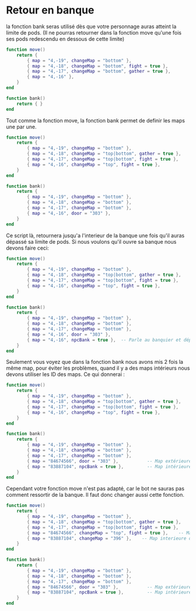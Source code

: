 # Retour en banque

la fonction bank seras utilisé dès que votre personnage auras atteint la limite de pods.
(Il ne pourras retourner dans la fonction move qu'une fois ses pods redescendu en dessous de cette limite)

```lua
function move()
    return {
        { map = "4,-19", changeMap = "bottom" },
        { map = "4,-18", changeMap = "bottom", fight = true },
        { map = "4,-17", changeMap = "bottom", gather = true },
        { map = "4,-16" },
    }
end

function bank()
    return { }
end
```

Tout comme la fonction move, la fonction bank permet de definir les maps une par une.

```lua
function move()
    return {
        { map = "4,-19", changeMap = "bottom" },
        { map = "4,-18", changeMap = "top|bottom", gather = true },
        { map = "4,-17", changeMap = "top|bottom", fight = true },
        { map = "4,-16", changeMap = "top", fight = true },
    }
end

function bank()
    return {
        { map = "4,-19", changeMap = "bottom" },
        { map = "4,-18", changeMap = "bottom" },
        { map = "4,-17", changeMap = "bottom" },
        { map = "4,-16", door = "303" },
    }
end
```

Ce script là, retournera jusqu'a l'interieur de la banque une fois qu'il auras dépassé sa limite de pods.
Si nous voulons qu'il ouvre sa banque nous devons faire ceci:

```lua
function move()
    return {
        { map = "4,-19", changeMap = "bottom" },
        { map = "4,-18", changeMap = "top|bottom", gather = true },
        { map = "4,-17", changeMap = "top|bottom", fight = true },
        { map = "4,-16", changeMap = "top", fight = true },
    }
end

function bank()
    return {
        { map = "4,-19", changeMap = "bottom" },
        { map = "4,-18", changeMap = "bottom" },
        { map = "4,-17", changeMap = "bottom" },
        { map = "4,-16", door = "303" },
        { map = "4,-16", npcBank = true },  -- Parle au banquier et dépose les ressources en banque.
    }
end
```

Seulement vous voyez que dans la fonction bank nous avons mis 2 fois la même map, pour éviter les problèmes, quand il y a des maps intérieurs nous devons utiliser les ID des maps. Ce qui donnerai :

```lua
function move()
    return {
        { map = "4,-19", changeMap = "bottom" },
        { map = "4,-18", changeMap = "top|bottom", gather = true },
        { map = "4,-17", changeMap = "top|bottom", fight = true },
        { map = "4,-16", changeMap = "top", fight = true },
    }
end

function bank()
    return {
        { map = "4,-19", changeMap = "bottom" },
        { map = "4,-18", changeMap = "bottom" },
        { map = "4,-17", changeMap = "bottom" },
        { map = "84674566", door = "303" },           -- Map extérieure de la banque
        { map = "83887104", npcBank = true },         -- Map intérieure de la banque
    }
end
```

Cependant votre fonction move n'est pas adapté, car le bot ne sauras pas comment ressortir de la banque.
Il faut donc changer aussi cette fonction.

```lua
function move()
    return {
        { map = "4,-19", changeMap = "bottom" },
        { map = "4,-18", changeMap = "top|bottom", gather = true },
        { map = "4,-17", changeMap = "top|bottom", fight = true },
        { map = "84674566", changeMap = "top", fight = true },    -- Map exterieure de la banque
        { map = "83887104", changeMap = "396" },    -- Map interieure de la banque
    }
end

function bank()
    return {
        { map = "4,-19", changeMap = "bottom" },
        { map = "4,-18", changeMap = "bottom" },
        { map = "4,-17", changeMap = "bottom" },
        { map = "84674566", door = "303" },           -- Map extérieure de la banque
        { map = "83887104", npcBank = true },         -- Map intérieure de la banque
    }
end
```
